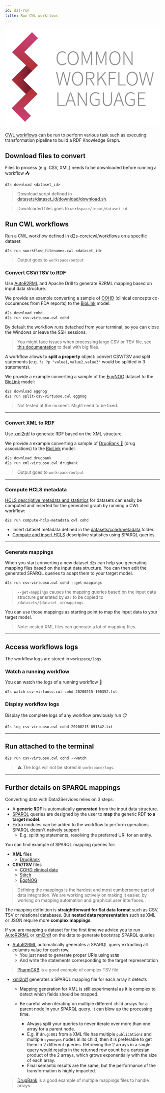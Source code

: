```yaml
---
id: d2s-run
title: Run CWL workflows
---
```


![CWL](/img/CWL_logo.png)

[CWL workflows](https://www.commonwl.org/) can be run to perform various task such as executing transformation pipeline to build a RDF Knowledge Graph.

## Download files to convert

Files to process (e.g. CSV, XML) needs to be downloaded before running a workflow 📥

```shell
d2s download <dataset_id>
```

> Download script defined in [datasets/dataset_id/download/download.sh](https://github.com/MaastrichtU-IDS/d2s-transform-template/blob/master/datasets/cohd/download/download.sh).

> Downloaded files goes to `workspace/input/dataset_id`.

## Run CWL workflows

Run a CWL workflow defined in [d2s-core/cwl/workflows](https://github.com/MaastrichtU-IDS/d2s-core/tree/master/cwl/workflows) on a specific dataset:

```shell
d2s run <workflow_filename>.cwl <dataset_id>
```

> Output goes to `workspace/output`

### Convert CSV/TSV to RDF

Use [AutoR2RML](https://github.com/amalic/autor2rml) and Apache Drill to generate R2RML mapping based on input data structure. 

We provide an example converting a sample of [COHD](https://github.com/MaastrichtU-IDS/d2s-transform-template/tree/master/datasets/cohd) (clinical concepts co-occurences from FDA reports) to the [BioLink](https://biolink.github.io/biolink-model/docs/) model:

```shell
d2s download cohd
d2s run csv-virtuoso.cwl cohd
```

By default the workflow runs detached from your terminal, so you can close the Windows or leave the SSH sessions.

> You might face issues when processing large CSV or TSV file, see [this documentation](https://d2s.semanticscience.org/docs/guide-preprocessing#split-big-files) to deal with big files.

A workflow allows to **split a property** object: convert CSV/TSV and split statements (e.g. `?s ?p "value1,value2,value3"` would be splitted in 3 statements). 

We provide a example converting a sample of the [EggNOG](https://github.com/MaastrichtU-IDS/d2s-transform-template/tree/master/datasets/drugbank) dataset to the [BioLink](https://biolink.github.io/biolink-model/docs/) model:

```shell
d2s download eggnog
d2s run split-csv-virtuoso.cwl eggnog
```

> Not tested at the moment. Might need to be fixed.

---

### Convert XML to RDF

Use [xml2rdf](https://github.com/MaastrichtU-IDS/xml2rdf) to generate RDF based on the XML structure. 

We provide a example converting a sample of [DrugBank 💊️](https://github.com/MaastrichtU-IDS/d2s-transform-template/tree/master/datasets/drugbank) (drug associations) to the [BioLink](https://biolink.github.io/biolink-model/docs/) model.

```shell
d2s download drugbank
d2s run xml-virtuoso.cwl drugbank
```

> Output goes to `workspace/output`

---

### Compute HCLS metadata

[HCLS descriptive metadata and statistics](https://www.w3.org/TR/hcls-dataset/) for datasets can easily be computed and inserted for the generated graph by running a CWL workflow:

```shell
d2s run compute-hcls-metadata.cwl cohd
```

* Insert dataset metadata defined in the [datasets/cohd/metadata](https://github.com/MaastrichtU-IDS/d2s-transform-template/tree/master/datasets/cohd/metadata) folder.
* [Compute and insert HCLS](https://github.com/MaastrichtU-IDS/d2s-scripts-repository/tree/master/sparql/compute-hcls-stats) descriptive statistics using SPARQL queries.

---

### Generate mappings

When you start converting a new dataset `d2s` can help you generating mapping files based on the input data structure. You can then edit the generated SPARQL queries to adapt them to your target model.

```shell
d2s run csv-virtuoso.cwl cohd --get-mappings
```

> `--get-mappings`  causes the mapping queries based on the input data structure generated by `d2s` to be copied to `/datasets/$dataset_id/mappings`

You can use those mappings as starting point to map the input data to your target model.

> Note: nested XML files can generate a lot of mapping files.

---

## Access workflows logs

The workflow logs are stored in `workspace/logs`.

### Watch a running workflow

You can watch the logs of a running workflow 👀

```shell
d2s watch csv-virtuoso.cwl-cohd-20200215-100352.txt
```

### Display workflow logs

Display the complete logs of any workflow previously run 📋

```shell
d2s log csv-virtuoso.cwl-cohd-20200215-091342.txt
```

---

## Run attached to the terminal

```shell
d2s run csv-virtuoso.cwl cohd --watch
```

> ⚠️ The logs will not be stored in `workspace/logs`.

---

## Further details on SPARQL mappings

Converting data with Data2Services relies on 3 steps:

* A **generic RDF** is automatically **generated** from the input data structure.
* [SPARQL](https://www.w3.org/TR/sparql11-query/) queries are designed by the user to **map** the generic RDF **to a target model**. 
* Extra modules can be added to the workflow to perform operations SPARQL doesn't natively support 
  * E.g. splitting statements, resolving the preferred URI for an entity.

You can find example of SPARQL mapping queries for:

* **XML** files
  * [DrugBank](https://github.com/MaastrichtU-IDS/d2s-transform-template/tree/master/datasets/drugbank/mappings)
* **CSV/TSV** files
  * [COHD clinical data](https://github.com/MaastrichtU-IDS/d2s-transform-template/tree/master/datasets/cohd/mappings)
  * [Stitch](https://github.com/MaastrichtU-IDS/d2s-transform-template/blob/master/datasets/stitch/mappings/insert-stitch.rq)
  * [EggNOG](https://github.com/MaastrichtU-IDS/d2s-transform-template/blob/master/datasets/eggnog/mappings/insert-eggnog.rq)

> Defining the mappings is the hardest and most cumbersome part of data integration. We are working actively on making it easier, by working on mapping automation and graphical user interfaces.

The mapping definition is **straightforward for flat data format** such as CSV, TSV or relational databases. But **nested data representation** such as XML or JSON require more **complex mappings**.

If you are mapping a dataset for the first time we advice you to run [AutoR2RML](https://github.com/MaastrichtU-IDS/AutoR2RML) or [xml2rdf](https://github.com/MaastrichtU-IDS/xml2rdf) on the data to generate bootstrap SPARQL queries

* [AutoR2RML](https://github.com/MaastrichtU-IDS/AutoR2RML) automatically generates a SPARQL query extracting all columns value for each row. 
  * You just need to generate proper URIs using `BIND`
  * And write the statements corresponding to the target representation


> [PharmGKB](https://github.com/MaastrichtU-IDS/d2s-transform-template/blob/master/mapping/pharmgkb/transform/1/insert-pharmgkb.rq) is a good example of complex TSV file.

* [xml2rdf](https://github.com/MaastrichtU-IDS/xml2rdf) generates a SPARQL mapping file for each array it detects
  * Mapping generation for XML is still experimental as it is complex to detect which fields should be mapped.
  * Be careful when iterating on multiple different child arrays for a parent node in your SPARQL query. It can blow up the processing time. 

    * Always split your queries to never iterate over more than one array for a parent node.
    * E.g. if `drug:001` from a XML file has multiple `publications` and multiple `synonyms` nodes in its child, then it is preferable to get them in 2 different queries. Retrieving the 2 arrays in a single query would results in the returned row count be a cartesian product of the 2 arrays, which grows exponentially with the size of each array.
    * Final semantic results are the same, but the performance of the transformation is highly impacted.

> [DrugBank](https://github.com/MaastrichtU-IDS/d2s-transform-template/tree/master/mapping/drugbank/transform/1) is a good example of multiple mappings files to handle arrays.